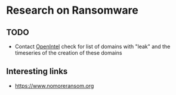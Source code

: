 # Research on Ransomware

## TODO
- Contact [OpenIntel](https://openintel.nl/) check for list of domains with "leak" and the timeseries of the creation of these domains


## Interesting links
- https://www.nomoreransom.org
